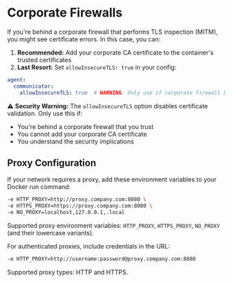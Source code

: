 # Corporate Firewalls

If you're behind a corporate firewall that performs TLS inspection (MITM), you might see certificate errors. In this case, you can:

1. **Recommended:** Add your corporate CA certificate to the container's trusted certificates
2. **Last Resort:** Set `allowInsecureTLS: true` in your config:

```yaml
agent:
  communicator:
    allowInsecureTLS: true  # WARNING: Only use if corporate firewall blocks secure connections
```

⚠️ **Security Warning:** The `allowInsecureTLS` option disables certificate validation. Only use this if:

* You're behind a corporate firewall that you trust
* You cannot add your corporate CA certificate
* You understand the security implications

## Proxy Configuration

If your network requires a proxy, add these environment variables to your Docker run command:

```bash
-e HTTP_PROXY=http://proxy.company.com:8080 \
-e HTTPS_PROXY=https://proxy.company.com:8080 \
-e NO_PROXY=localhost,127.0.0.1,.local
```

Supported proxy environment variables: `HTTP_PROXY`, `HTTPS_PROXY`, `NO_PROXY` (and their lowercase variants).

For authenticated proxies, include credentials in the URL:
```bash
-e HTTP_PROXY=http://username:password@proxy.company.com:8080
```

Supported proxy types: HTTP and HTTPS.
